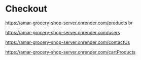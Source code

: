 # Checkout
https://amar-grocery-shop-server.onrender.com/products br

https://amar-grocery-shop-server.onrender.com/users

https://amar-grocery-shop-server.onrender.com/contactUs

https://amar-grocery-shop-server.onrender.com/cartProducts
